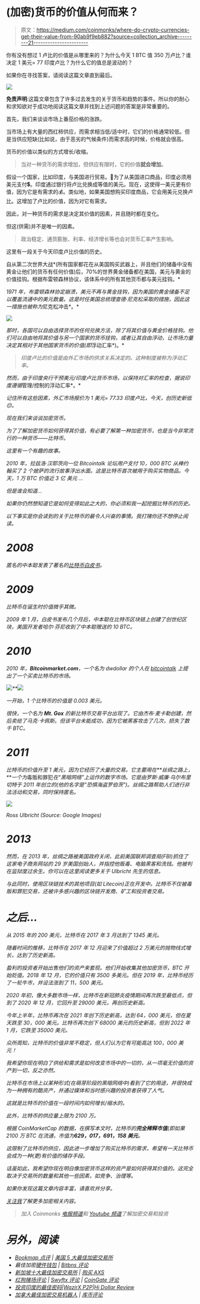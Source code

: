 # (加密)货币的价值从何而来？

> 原文：<https://medium.com/coinmonks/where-do-crypto-currencies-get-their-value-from-90ab9f9eb882?source=collection_archive---------21----------------------->

你有没有想过 1 卢比的价值是从哪里来的？为什么今天 1 BTC 值 350 万卢比？谁决定 1 美元= 77 印度卢比？为什么它的值总是波动的？

如果你在寻找答案，请阅读这篇文章直到最后。

![](img/c722b86b23da21fc01eba1ea86f900c5.png)

**免责声明**:这篇文章包含了许多过去发生的关于货币和趋势的事件。所以你的耐心和求知欲对于成功地阅读这篇文章并找到上述问题的答案是非常重要的。

首先，我们来谈谈市场上番茄价格的涨跌。

当市场上有大量的西红柿供应，而需求相当低/适中时，它们的价格通常较低。但是当供应短缺(比如说，由于恶劣的气候条件)而需求高的时候，价格就会很高。

货币的价值以类似的方式增长/收缩。

> 当对一种货币的需求增加，但供应有限时，它的价值**就会增加**。

假设一个国家，比如印度，与美国进行贸易。🚢为了从美国进口商品，印度必须用美元支付💲。印度通过银行将卢比兑换成等值的美元。现在，这使得一美元更有价值，因为它是有需求的💰。类似地，如果美国想购买印度商品，它会用美元兑换卢比。这增加了卢比的价值，因为对它有需求。

因此，对一种货币的需求是决定其价值的因素，并且随时都在变化。

但这(供需)并不是唯一的因素。

> 政治稳定、通货膨胀、利率、经济增长等也会对货币汇率产生影响。

这里有一段关于今天印度卢比价值的历史。

自从第二次世界大战*(所有国家都花在从美国购买武器上，并且他们的储备中没有黄金让他们的货币有任何价值)后，70%的世界黄金储备都在美国，美元与黄金的价值挂钩。根据布雷顿森林协议，该体系中的所有其他货币都与美元挂钩。*

*1971 年，布雷顿森林协定崩溃，美元不再与黄金挂钩，因为美国的黄金储备不足以覆盖流通中的美元数量。这是时任美国总统理查德·尼克松采取的措施，因此这一措施也被称为*尼克松冲击*。*

*![](img/584feba68a488bdd7886bb869b182c15.png)*

*那时，各国可以自由选择货币的任何兑换方法，除了将其价值与黄金价格挂钩。他们可以自由地将其价值与另一个国家的货币挂钩，或者让其自由浮动，让市场力量决定其相对于其他国家货币的价值(即*浮动汇率*)。*

> *印度卢比的价值是由外汇市场的供求关系决定的。这种制度被称为浮动汇率。*

*然而，由于印度央行干预美元/印度卢比货币市场，以保持对汇率的检查，据说印度遵循*管理/控制的浮动汇率*。*

*记住所有这些因素，外汇市场报价为 1 美元= 77.33 印度卢比，今天，创历史新低😔。*

*现在我们来谈谈加密货币。*

*为了了解加密货币如何获得其价值，有必要了解第一种加密货币，也是当今非常流行的一种货币——比特币。*

*这里有一个有趣的故事。*

*2010 年，拉兹洛·汉耶茨向一位 Bitcointalk 论坛用户支付 10，000 BTC 从棒约翰买了 2 个披萨的流行故事浮出水面。这是比特币首次被用于购买实物商品。今天，1 万 BTC 价值近 *3 亿* *美元* …*

*但是谁会知道…*

*如果你仍然想知道它是如何变得如此之大的，你必须和我一起挖掘比特币的历史。*

*以下事实是你会读到的关于比特币的最令人兴奋的事情。我打赌你还不想停止阅读。*

# *2008*

*匿名的中本聪发表了著名的[比特币白皮书](https://bitcoin.org/bitcoin.pdf)。*

# *2009*

*比特币在诞生时价值微乎其微。*

*2009 年 1 月，白皮书发布几个月后，中本聪在比特币区块链上创建了创世纪区块，美国开发者哈尔·芬尼收到了中本聪赠送的 10 BTC。*

# *2010*

*2010 年，***Bitcoinmarket.com***，一个名为 *dwdollar* 的个人在 [bitcointalk](https://bitcointalk.org/index.php?topic=20.msg100#msg100) 上提出了一个买卖比特币的市场。*

*![](img/dc1a3902ba969e1a06c3b2608722c403.png)**![](img/e135fef5736b8ce72b860a3b524a7adc.png)*

*一开始，1 个比特币的价值是 0.003 美元。*

*很快，一个名为 **Mt. Gox** 的新比特币交易平台出现了。它由杰布·麦卡勒创建，然后卖给了马克·卡佩斯。但该平台未能成功，因为它被黑客攻击了几次，损失了数千 BTC。*

# *2011*

*比特币的价值升至 1 美元，因为它经历了大量的交易。它主要用在**丝绸之路上，**一个为*毒贩和罪犯*在“黑暗网络”上运作的数字市场。它是由罗斯·威廉·乌尔布里切特于 2011 年创立的(他的名字是“恐惧海盗罗伯茨”)。丝绸之路帮助人们进行非法活动和交易，同时保持匿名。*

*![](img/ef43767c13bae66ffae60a4420882e49.png)*

*Ross Ulbricht (Source: Google Images)*

# *2013*

*然而，在 2013 年，丝绸之路被美国政府关闭，此前美国联邦调查局(FBI)抓住了这家电子商务网站的 29 岁美国创始人，并指控他贩毒、电脑黑客和洗钱。他被判在监狱度过余生。你可以在这里阅读更多关于 Ulbricht 先生的信息。*

*与此同时，使用区块链技术的其他项目(如 Litecoin)正在开发中。比特币不仅被毒贩和罪犯交易，还被许多感兴趣的区块链开发商、矿工和投资者交易。*

# *之后…*

*从 2015 年的 200 美元，比特币在 2017 年 3 月达到了 1345 美元。*

*随着时间的推移，比特币在 2017 年 12 月迎来了价值超过 2 万美元的抛物线式增长，达到了历史新高。*

*盈利的投资者开始出售他们的资产来套现。他们开始收集其他加密货币，BTC 开始贬值。2018 年 12 月，它的价值只有 3500 多美元。但在 2019 年，比特币经历了一轮牛市，并设法涨到了 11，500 美元。*

*2020 年初，像大多数市场一样，比特币在新冠肺炎疫情期间再次跌至最低点，但到了 2020 年 12 月，它回升至 29000 美元，再创历史新高。*

*今年上半年，比特币再次在 2021 年创下历史新高，达到 64，000 美元，但在夏天跌至 30，000 美元。比特币再次创下 68000 美元的历史新高，但到 2022 年 1 月，它跌至 35000 美元。*

*众所周知，比特币的价值非常不稳定，但人们认为它有可能高达 100，000 美元！*

*我希望你现在明白了供给和需求是如何改变市场中的一切的，从一项毫无价值的资产到一切，反之亦然。*

*比特币在市场上以某种形式(在萌芽阶段的黑暗网络中)看到了它的用途，并很快成为一种拥有的酷资产，并通过媒体和当时感兴趣的投资者获得了人气。*

*这就是比特币的价值在一段时间内如何增长/缩水的。*

*此外，比特币的供应量上限为 2100 万。*

*根据 CoinMarketCap 的数据，在撰写本文时，比特币的**完全稀释市值**(即如果 2100 万 BTC 在流通，市值为**629，017，691，158 美元**。*

*这限制了比特币的供应，因此进一步增加了购买比特币的需求，希望有一天比特币会成为一种(更)有价值的储存手段。*

*话虽如此，我希望你现在明白像加密货币这样的资产是如何获得其价值的。这完全取决于交易所的数量和其他一些因素，如竞争、治理等。*

*如果你发现这篇文章内容丰富，请喜欢并分享。*

*[关注我](/@learnwithsiv)了解更多加密相关内容。*

> *加入 Coinmonks [电报频道](https://t.me/coincodecap)和 [Youtube 频道](https://www.youtube.com/c/coinmonks/videos)了解加密交易和投资*

# *另外，阅读*

*   *[Bookmap 点评](https://coincodecap.com/bookmap-review-2021-best-trading-software) | [美国 5 大最佳加密交易所](https://coincodecap.com/crypto-exchange-usa)*
*   *最佳加密[硬件钱包](/coinmonks/hardware-wallets-dfa1211730c6) | [Bitbns 评论](/coinmonks/bitbns-review-38256a07e161)*
*   *[新加坡十大最佳加密交易所](https://coincodecap.com/crypto-exchange-in-singapore) | [购买 AXS](https://coincodecap.com/buy-axs-token)*
*   *[红狗赌场评论](https://coincodecap.com/red-dog-casino-review) | [Swyftx 评论](https://coincodecap.com/swyftx-review) | [CoinGate 评论](https://coincodecap.com/coingate-review)*
*   *[投资印度的最佳密码](https://coincodecap.com/best-crypto-to-invest-in-india-in-2021)|[WazirX P2P](https://coincodecap.com/wazirx-p2p)|[Hi Dollar Review](https://coincodecap.com/hi-dollar-review)*
*   *[加拿大最佳加密交易机器人](https://coincodecap.com/5-best-crypto-trading-bots-in-canada) | [库币评论](https://coincodecap.com/kucoin-review)*